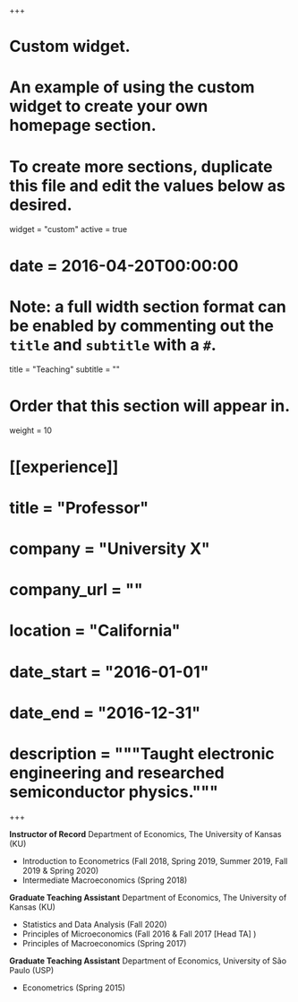 +++
# Custom widget.
# An example of using the custom widget to create your own homepage section.
# To create more sections, duplicate this file and edit the values below as desired.
widget = "custom"
active = true
# date = 2016-04-20T00:00:00

# Note: a full width section format can be enabled by commenting out the `title` and `subtitle` with a `#`.
title = "Teaching"
subtitle = ""

# Order that this section will appear in.
weight = 10

# [[experience]]
#   title = "Professor"
#   company = "University X"
#   company_url = ""
#   location = "California"
#   date_start = "2016-01-01"
#   date_end = "2016-12-31"
#   description = """Taught electronic engineering and researched semiconductor physics."""

+++

**Instructor of Record**
Department of Economics, The University of Kansas (KU)

* Introduction to Econometrics (Fall 2018, Spring 2019, Summer 2019, Fall 2019 & Spring 2020)
* Intermediate Macroeconomics (Spring 2018)


**Graduate Teaching Assistant**
Department of Economics, The University of Kansas (KU)

* Statistics and Data Analysis (Fall 2020)
* Principles of Microeconomics (Fall 2016 & Fall 2017 [Head TA] )
* Principles of Macroeconomics (Spring 2017)


**Graduate Teaching Assistant**
Department of Economics, University of São Paulo (USP)

* Econometrics (Spring 2015)